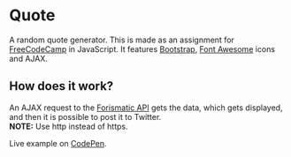 # Quote

A random quote generator. This is made as an assignment for [FreeCodeCamp](https://www.freecodecamp.com/) in JavaScript. It features [Bootstrap](http://getbootstrap.com/), [Font Awesome](http://fontawesome.io/) icons and AJAX.

## How does it work?

An AJAX request to the [Forismatic API](http://forismatic.com/en/api/) gets the data, which gets displayed, and then it is possible to post it to Twitter.  
**NOTE:** Use http instead of https.

Live example on [CodePen](http://codepen.io/leohajder/full/vXNQgx).
